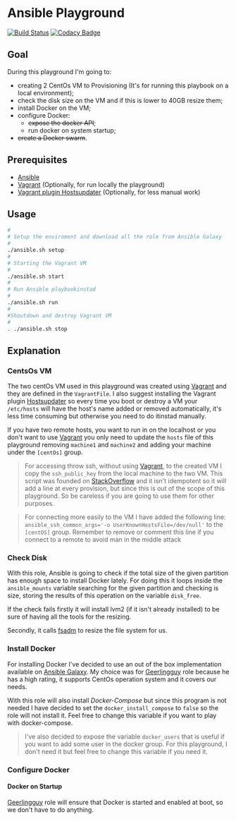 # Ansible Playground

[![Build Status](https://travis-ci.org/Giglium/Ansible-Playground.svg?branch=master)](https://travis-ci.org/Giglium/Ansible-Playground) [![Codacy Badge](https://app.codacy.com/project/badge/Grade/3ef31ac90852431a9b966360d44366d6)](https://www.codacy.com/manual/Giglium/Ansible-Playground?utm_source=github.com&amp;utm_medium=referral&amp;utm_content=Giglium/Ansible-Playground&amp;utm_campaign=Badge_Grade) 

## Goal

During this playground I'm going to:

* creating 2 CentOs VM to Provisioning (It's for running this playbook on a local environment);
* check the disk size on the VM and if this is lower to 40GB resize them;
* install Docker on the VM;
* configure Docker:
  * ~~expose the docker API~~;
  * run docker on system startup;
*  ~~create a Docker swarm~~.

##  Prerequisites

- [Ansible](https://www.ansible.com/)
- [Vagrant](https://www.vagrantup.com/) (Optionally, for run locally the playground)
- [Vagrant plugin Hostsupdater](https://github.com/cogitatio/vagrant-hostsupdater) (Optionally, for less manual work)

## Usage

```bash
#
# Setup the enviroment and download all the role from Ansible Galaxy
#
./ansible.sh setup
#
# Starting the Vagrant VM
#
./ansible.sh start
#
# Run Ansible playbookinstad
#
./ansible.sh run
#
#Shoutdown and destroy Vagrant VM
#
. ./ansible.sh stop
```

## Explanation

### CentsOs VM

The two centOs VM used in this playground was created using [Vagrant](https://www.vagrantup.com/) and they are defined in the `VagrantFile`. I also suggest installing the Vagrant plugin [Hostsupdater](https://github.com/cogitatio/vagrant-hostsupdater) so every time you boot or destroy a VM your `/etc/hosts` will have the host's name added or removed automatically, it's less time consuming but otherwise you need to do itinstad manually.

If you have two remote hosts, you want to run in on the localhost or you don't want to use [Vagrant](https://www.vagrantup.com/) you only need to update the `hosts` file of this playground removing `machine1` and `machine2` and adding your machine under the `[centOs]` group.

> For accessing throw ssh, without using [Vagrant](https://www.vagrantup.com/), to the created VM I copy the `ssh_public_hey` from the local machine to the two VM. This script was founded on [StackOverflow](https://stackoverflow.com/questions/30075461/how-do-i-add-my-own-public-key-to-vagrant-vm) and it isn't idempotent so it will add a line at every provision, but since this is out of the scope of this playground. So be careless if you are going to use them for other purposes.

> For connecting more easily to the VM I have added the following line: `ansible_ssh_common_args='-o UserKnownHostsFile=/dev/null'` to the `[centOS]` group. Remember to remove or comment this line if you connect to a remote to avoid man in the middle attack

### Check Disk

With this role, Ansible is going to check if the total size of the given partition has enough space to install Docker lately. For doing this it loops inside the `ansible_mounts` variable searching for the given partition and checking is size, storing the results of this operation on the variable `disk_free`.

If the check fails firstly it will install lvm2 (if it isn't already installed)  to be sure of having all the tools for the resizing.

Secondly, it calls [fsadm](https://www.systutorials.com/docs/linux/man/8-fsadm/) to resize the file system for us.

### Install Docker

For installing Docker I've decided to use an out of the box implementation available on [Ansible Galaxy](https://galaxy.ansible.com). My choice was for [Geerlingguy](https://galaxy.ansible.com/geerlingguy/docker) role because he has a high rating, it supports CentOs operation system and it covers our needs.

With this role will also install *Docker-Compose* but since this program is not needed I have decided to set the `docker_install_compose` to `false` so the role will not install it. Feel free to change this variable if you want to play with docker-compose.

> I've also decided to expose the variable `docker_users` that is useful if you want to add some user in the docker group. For this playground, I don't need it but feel free to change this variable if you need it.

### Configure Docker

#### Docker on Startup

[Geerlingguy](https://galaxy.ansible.com/geerlingguy/docker) role will ensure that Docker is started and enabled at boot, so we don't have to do anything.
